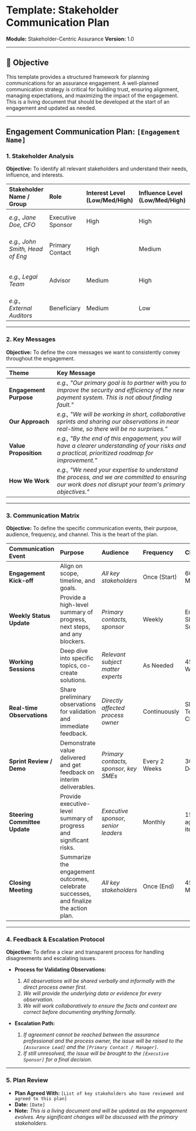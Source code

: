 # Template: Stakeholder Communication Plan

**Module:** Stakeholder-Centric Assurance
**Version:** 1.0

---

## 🎯 Objective

This template provides a structured framework for planning communications for an assurance engagement. A well-planned communication strategy is critical for building trust, ensuring alignment, managing expectations, and maximizing the impact of the engagement. This is a living document that should be developed at the start of an engagement and updated as needed.

---

## Engagement Communication Plan: `[Engagement Name]`

### 1. Stakeholder Analysis

**Objective:** To identify all relevant stakeholders and understand their needs, influence, and interests.

| Stakeholder Name / Group | Role | Interest Level (Low/Med/High) | Influence Level (Low/Med/High) | Key Interests / What They Care About |
| :--- | :--- | :--- | :--- | :--- |
| *e.g., Jane Doe, CFO* | Executive Sponsor | High | High | *Financial impact, risk exposure, board reporting.* |
| *e.g., John Smith, Head of Eng* | Primary Contact | High | Medium | *Minimizing disruption to his team, practical recommendations.* |
| *e.g., Legal Team* | Advisor | Medium | High | *Regulatory compliance, data privacy implications.* |
| *e.g., External Auditors* | Beneficiary | Medium | Low | *Reliance on our work, clarity of evidence.* |

---

### 2. Key Messages

**Objective:** To define the core messages we want to consistently convey throughout the engagement.

| Theme | Key Message |
| :--- | :--- |
| **Engagement Purpose** | *e.g., "Our primary goal is to partner with you to improve the security and efficiency of the new payment system. This is not about finding fault."* |
| **Our Approach** | *e.g., "We will be working in short, collaborative sprints and sharing our observations in near real-time, so there will be no surprises."* |
| **Value Proposition** | *e.g., "By the end of this engagement, you will have a clearer understanding of your risks and a practical, prioritized roadmap for improvement."* |
| **How We Work** | *e.g., "We need your expertise to understand the process, and we are committed to ensuring our work does not disrupt your team's primary objectives."* |

---

### 3. Communication Matrix

**Objective:** To define the specific communication events, their purpose, audience, frequency, and channel. This is the heart of the plan.

| Communication Event | Purpose | Audience | Frequency | Channel | Owner |
| :--- | :--- | :--- | :--- | :--- | :--- |
| **Engagement Kick-off** | Align on scope, timeline, and goals. | *All key stakeholders* | Once (Start) | 60-min Meeting | `[Assurance Lead]` |
| **Weekly Status Update** | Provide a high-level summary of progress, next steps, and any blockers. | *Primary contacts, sponsor* | Weekly | Email / Slack Summary | `[Assurance Lead]` |
| **Working Sessions** | Deep dive into specific topics, co-create solutions. | *Relevant subject matter experts* | As Needed | 45-min Workshop | `[Assurance Team]` |
| **Real-time Observations** | Share preliminary observations for validation and immediate feedback. | *Directly affected process owner* | Continuously | Slack / Teams Chat | `[Assurance Team]` |
| **Sprint Review / Demo** | Demonstrate value delivered and get feedback on interim deliverables. | *Primary contacts, sponsor, key SMEs* | Every 2 Weeks | 30-min Demo | `[Assurance Team]` |
| **Steering Committee Update** | Provide executive-level summary of progress and significant risks. | *Executive sponsor, senior leaders* | Monthly | 15-min agenda item | `[Assurance Lead]` |
| **Closing Meeting** | Summarize the engagement outcomes, celebrate successes, and finalize the action plan. | *All key stakeholders* | Once (End) | 45-min Meeting | `[Assurance Lead]` |

---

### 4. Feedback & Escalation Protocol

**Objective:** To define a clear and transparent process for handling disagreements and escalating issues.

*   **Process for Validating Observations:**
    1.  *All observations will be shared verbally and informally with the direct process owner first.* 
    2.  *We will provide the underlying data or evidence for every observation.* 
    3.  *We will work collaboratively to ensure the facts and context are correct before documenting anything formally.*

*   **Escalation Path:**
    1.  *If agreement cannot be reached between the assurance professional and the process owner, the issue will be raised to the `[Assurance Lead]` and the `[Primary Contact / Manager]`.* 
    2.  *If still unresolved, the issue will be brought to the `[Executive Sponsor]` for a final decision.*

---

### 5. Plan Review

*   **Plan Agreed With:** `[List of key stakeholders who have reviewed and agreed to this plan]`
*   **Date:** `[Date]`
*   **Note:** *This is a living document and will be updated as the engagement evolves. Any significant changes will be discussed with the primary stakeholders.*
